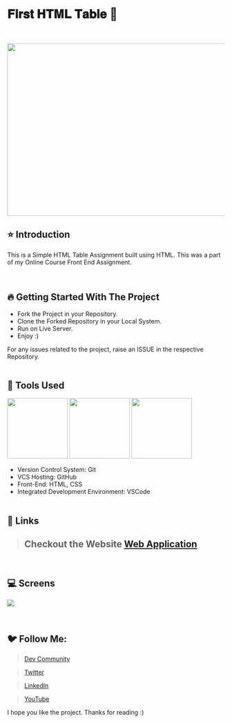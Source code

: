 # 𝐅𝐢𝐫𝐬𝐭 𝐇𝐓𝐌𝐋 𝐓𝐚𝐛𝐥𝐞 🚀

<br/>
<p align="center">
<img height="400" width="800" src="https://user-images.githubusercontent.com/76626529/184518488-71368877-1e93-4f28-9ea0-4b0e2d0a77e0.png">
</p>

## ⭐ Introduction

This is a Simple HTML Table Assignment built using HTML. This was a part of my Online Course Front End Assignment.

   <br/>

## 🔥 Getting Started With The Project

-  Fork the Project in your Repository.
-  Clone the Forked Repository in your Local System.
-  Run on Live Server.
-  Enjoy :)

For any issues related to the project, raise an ISSUE in the respective Repository.
<br/>
<br/>

## 🔨 Tools Used

<p align="justify">
<img height="140" width="140" src="https://www.w3.org/html/logo/downloads/HTML5_Logo_256.png">
<img height="140" width="140" src="https://logodix.com/logo/470309.png">
<img height="140" width="140" src="https://code.visualstudio.com/assets/apple-touch-icon.png">
</p>

-  Version Control System: Git
-  VCS Hosting: GitHub
-  Front-End: HTML, CSS
-  Integrated Development Environment: VSCode
   <br/>
   <br/>

## 🔗 Links

> ## Checkout the Website [Web Application](https://ayush-kanduri.github.io/First-HTML-Table/)

 <br/>

## 💻 Screens

<p align="justify">
<img src="https://user-images.githubusercontent.com/76626529/184518488-71368877-1e93-4f28-9ea0-4b0e2d0a77e0.png">
</p>
<br/>

## 🐦 Follow Me:

> [Dev Community](https://dev.to/ayushkanduri)

> [Twitter](https://twitter.com/ayush_codes)

> [LinkedIn](https://www.linkedin.com/in/ayushkanduri/)

> [YouTube](https://www.youtube.com/channel/UC6c1ajC_2jF7wQp7Y13t2bg)

I hope you like the project. Thanks for reading :)
